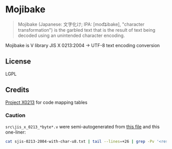 # Mojibake
> Mojibake (Japanese: 文字化け; IPA: [mod͡ʑibake], "character transformation") is the garbled text that is the result of text being decoded using an unintended character encoding.

Mojibake is V library JIS X 0213:2004 -> UTF-8 text encoding conversion
## License
LGPL
## Credits
[Project X0213](https://x0213.org/index.en.html) for code mapping tables
### Caution
`src\jis_x_0213_*byte*.v` were semi-autogenerated from [this file](https://x0213.org/codetable/sjis-0213-2004-with-char-u8.txt) and this one-liner:
```bash
cat sjis-0213-2004-with-char-u8.txt | tail --lines=+26 | grep -Pv '<reserved>|<doublebytes>|<control>' | awk -F '\t' '{print $2": [`"$3"`].string() // "$3" "$4}' | awk '{sub(/\[`\\u\w\w\w\w\w`\].string\(\)/, "utf32_to_str("$4")", $2); print $0}' | awk '{sub(/\(U\+/, "(0x", $2); print $0}'
```